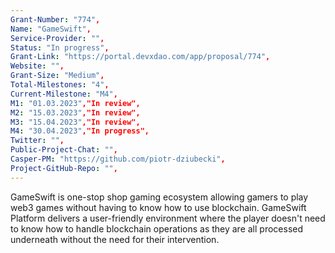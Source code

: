 ```yaml
---
Grant-Number: "774",
Name: "GameSwift",
Service-Provider: "",
Status: "In progress",
Grant-Link: "https://portal.devxdao.com/app/proposal/774",
Website: "",
Grant-Size: "Medium",
Total-Milestones: "4",
Current-Milestone: "M4",
M1: "01.03.2023","In review",
M2: "15.03.2023","In review",
M3: "15.04.2023","In review",
M4: "30.04.2023","In progress",
Twitter: "",
Public-Project-Chat: "",
Casper-PM: "https://github.com/piotr-dziubecki",
Project-GitHub-Repo: "",
---
```

<!--lang:en--> 
GameSwift is one-stop shop gaming ecosystem allowing gamers to play web3 games without having to know how to use blockchain. GameSwift Platform delivers a user-friendly environment where the player doesn't need to know how to handle blockchain operations as they are all processed underneath without the need for their intervention.
<!--lang:es--] 
GameSwift es un ecosistema de juegos de ventanilla única que permite a los jugadores jugar juegos web3 sin tener que saber cómo usar blockchain. GameSwift Platform ofrece un entorno fácil de usar en el que el jugador no necesita saber cómo manejar las operaciones de la cadena de bloques, ya que todas se procesan por debajo sin necesidad de su intervención.
<!--lang:de--] 
GameSwift ist ein One-Stop-Shop-Gaming-Ökosystem, das es Spielern ermöglicht, Web3-Spiele zu spielen, ohne über Blockchain-Kenntnisse verfügen zu müssen. Die GameSwift-Plattform bietet eine benutzerfreundliche Umgebung, in der der Spieler nicht wissen muss, wie er mit Blockchain-Vorgängen umgeht, da diese alle darunter verarbeitet werden, ohne dass sein Eingreifen erforderlich ist.
<!--lang:fr--] 
GameSwift est un écosystème de jeu à guichet unique permettant aux joueurs de jouer à des jeux Web3 sans avoir à savoir comment utiliser la blockchain. GameSwift Platform offre un environnement convivial où le joueur n'a pas besoin de savoir comment gérer les opérations de la blockchain car elles sont toutes traitées en dessous sans avoir besoin de leur intervention.
<!--lang:pl--] 
GameSwift to kompleksowy ekosystem gier umożliwiający graczom granie w gry web3 bez konieczności korzystania z blockchain. Platforma GameSwift zapewnia przyjazne dla użytkownika środowisko, w którym gracz nie musi wiedzieć, jak obsługiwać operacje blockchain, ponieważ wszystkie są przetwarzane pod spodem bez potrzeby ich interwencji.
<!--lang:uk--] 
GameSwift — це універсальна ігрова екосистема, яка дозволяє геймерам грати в ігри web3, не знаючи, як використовувати блокчейн. Платформа GameSwift забезпечує зручне середовище, де гравцеві не потрібно знати, як обробляти операції блокчейну, оскільки всі вони обробляються всередині без необхідності його втручання.
[!--lang:*-->  
